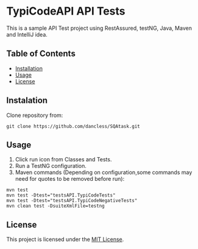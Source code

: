 # TypiCodeAPI API Tests
This is a sample API Test project using RestAssured, testNG, Java, Maven and
IntelliJ idea.

## Table of Contents
- [Installation](#installation)
- [Usage](#usage)
- [License](#license)

## Instalation
Clone repository from:
```
git clone https://github.com/dancless/SQAtask.git
```

## Usage
1. Click run icon from Classes and Tests.
2. Run a TestNG configuration.
3. Maven commands (Depending on configuration,some commands may need for quotes to be removed before run):
```
mvn test
mvn test -Dtest="testsAPI.TypiCodeTests"
mvn test -Dtest="testsAPI.TypiCodeNegativeTests"
mvn clean test -DsuiteXmlFile=testng
```

## License
This project is licensed under the [MIT License](LICENSE).